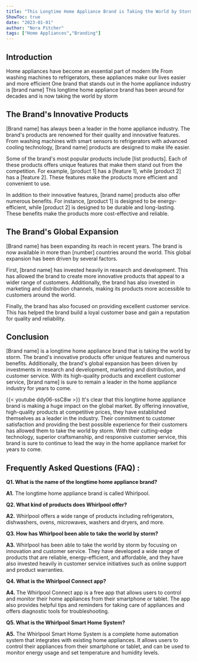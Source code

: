 ```yaml
---
title: "This Longtime Home Appliance Brand is Taking the World by Storm - Here's How!"
ShowToc: true 
date: "2023-01-01"
author: "Nora Pitcher" 
tags: ["Home Appliances","Branding"]
---
```

## Introduction

Home appliances have become an essential part of modern life From washing machines to refrigerators, these appliances make our lives easier and more efficient One brand that stands out in the home appliance industry is [brand name] This longtime home appliance brand has been around for decades and is now taking the world by storm

## The Brand's Innovative Products

[Brand name] has always been a leader in the home appliance industry. The brand's products are renowned for their quality and innovative features. From washing machines with smart sensors to refrigerators with advanced cooling technology, [brand name] products are designed to make life easier.

Some of the brand's most popular products include [list products]. Each of these products offers unique features that make them stand out from the competition. For example, [product 1] has a [feature 1], while [product 2] has a [feature 2]. These features make the products more efficient and convenient to use.

In addition to their innovative features, [brand name] products also offer numerous benefits. For instance, [product 1] is designed to be energy-efficient, while [product 2] is designed to be durable and long-lasting. These benefits make the products more cost-effective and reliable.

## The Brand's Global Expansion

[Brand name] has been expanding its reach in recent years. The brand is now available in more than [number] countries around the world. This global expansion has been driven by several factors.

First, [brand name] has invested heavily in research and development. This has allowed the brand to create more innovative products that appeal to a wider range of customers. Additionally, the brand has also invested in marketing and distribution channels, making its products more accessible to customers around the world.

Finally, the brand has also focused on providing excellent customer service. This has helped the brand build a loyal customer base and gain a reputation for quality and reliability.

## Conclusion

[Brand name] is a longtime home appliance brand that is taking the world by storm. The brand's innovative products offer unique features and numerous benefits. Additionally, the brand's global expansion has been driven by investments in research and development, marketing and distribution, and customer service. With its high-quality products and excellent customer service, [brand name] is sure to remain a leader in the home appliance industry for years to come.

{{< youtube ddy06-ssC8w >}} 
It's clear that this longtime home appliance brand is making a huge impact on the global market. By offering innovative, high-quality products at competitive prices, they have established themselves as a leader in the industry. Their commitment to customer satisfaction and providing the best possible experience for their customers has allowed them to take the world by storm. With their cutting-edge technology, superior craftsmanship, and responsive customer service, this brand is sure to continue to lead the way in the home appliance market for years to come.

## Frequently Asked Questions (FAQ) :
**Q1. What is the name of the longtime home appliance brand?**

**A1.** The longtime home appliance brand is called Whirlpool.

**Q2. What kind of products does Whirlpool offer?**

**A2.** Whirlpool offers a wide range of products including refrigerators, dishwashers, ovens, microwaves, washers and dryers, and more.

**Q3. How has Whirlpool been able to take the world by storm?**

**A3.** Whirlpool has been able to take the world by storm by focusing on innovation and customer service. They have developed a wide range of products that are reliable, energy-efficient, and affordable, and they have also invested heavily in customer service initiatives such as online support and product warranties.

**Q4. What is the Whirlpool Connect app?**

**A4.** The Whirlpool Connect app is a free app that allows users to control and monitor their home appliances from their smartphone or tablet. The app also provides helpful tips and reminders for taking care of appliances and offers diagnostic tools for troubleshooting.

**Q5. What is the Whirlpool Smart Home System?**

**A5.** The Whirlpool Smart Home System is a complete home automation system that integrates with existing home appliances. It allows users to control their appliances from their smartphone or tablet, and can be used to monitor energy usage and set temperature and humidity levels.



